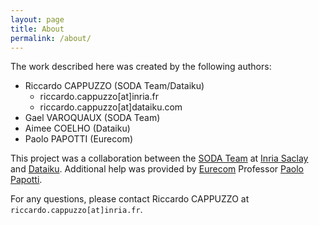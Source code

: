 ```yaml
---
layout: page
title: About
permalink: /about/
---
```

The work described here was created by the following authors: 
- Riccardo CAPPUZZO (SODA Team/Dataiku)
    - riccardo.cappuzzo[at]inria.fr
    - riccardo.cappuzzo[at]dataiku.com
- Gael VAROQUAUX (SODA Team)
- Aimee COELHO (Dataiku)
- Paolo PAPOTTI (Eurecom)

This project was a collaboration between the [SODA Team][soda-team] at 
[Inria Saclay][inria-saclay] and [Dataiku][dataiku].
Additional help was provided by [Eurecom][eurecom] Professor 
[Paolo Papotti][papotti]. 

For any questions, please contact Riccardo CAPPUZZO at `riccardo.cappuzzo[at]inria.fr`.

[soda-team]: https://team.inria.fr/soda/
[dataiku]: https://www.dataiku.com
[inria-saclay]: https://www.inria.fr/en/inria-saclay-centre
[eurecom]: https://www.eurecom.fr/en
[papotti]: https://www.eurecom.fr/~papotti/